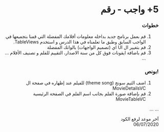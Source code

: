 <div dir="rtl">

# 5+ واجب  - رقم

### خطوات 
1. قم بعمل برنامج جديد بداخله معلومات أفلامك المفضلة التي قمنا بتجميعها في الواجب السابق وطبق ما تعلمناه في هذا الدرس و استخدم TableViews.
2. قم بتغيير ال UI اي (تصميم الواجهات) بالوانك المفضلة 
3. قم باضافة ايقونات فوق كل من سنة الاصدار، التقييم للفلم و تصنيف الأفلام
...
...

### !بونص 
1. اضف الثيم سونج (theme song) للفيلم عند إظهاره في صفحة ال MovieDetailsVC
2. قم بإضافة صورة الفلم بجانب اسم الفلم في الصفحة الرئيسية MovieTableVC

...
...

آخر موعد لرفع الكود\
06/07/2020
</div> 
